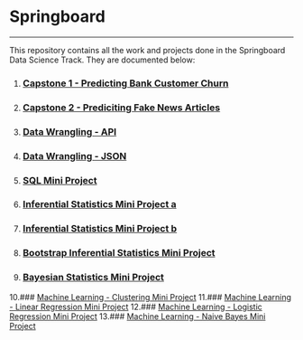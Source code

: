 # Springboard
--------------
This repository contains all the work and projects done in the Springboard Data Science Track. They are documented below:

1. ### [Capstone 1 - Predicting Bank Customer Churn](https://github.com/mominasadullahkhan/Predicting-Bank-Customer-Churn)
2. ### [Capstone 2 - Prediciting Fake News Articles](https://github.com/mominasadullahkhan/Predicting-Fake-News-Articles)
3. ### [Data Wrangling - API](https://github.com/mominasadullahkhan/Springboard/blob/master/API_Data_Wrangling/api_data_wrangling_mini_project.ipynb)
4. ### [Data Wrangling - JSON](https://github.com/mominasadullahkhan/Springboard/blob/master/sliderule_dsi_json_exercise.ipynb)
5. ### [SQL Mini Project](https://github.com/mominasadullahkhan/Springboard/blob/master/sql_project.sql)
6. ### [Inferential Statistics Mini Project a](https://github.com/mominasadullahkhan/Springboard/blob/master/Statistic%20Projects/Inferential_Statistics_mini_project_1a.ipynb)
7. ### [Inferential Statistics Mini Project b](https://github.com/mominasadullahkhan/Springboard/blob/master/Statistic%20Projects/Inferential_Statistics_mini_project_1b.ipynb)
8. ### [Bootstrap Inferential Statistics Mini Project](https://github.com/mominasadullahkhan/Springboard/blob/master/Statistic%20Projects/Bootstrap_Inferential_Statistics_miniproject.ipynb)
9. ### [Bayesian Statistics Mini Project](https://github.com/mominasadullahkhan/Springboard/blob/master/Statistic%20Projects/Bayesian_Statistics_mini_project.ipynb)
10.### [Machine Learning - Clustering Mini Project](https://github.com/mominasadullahkhan/Springboard/blob/master/Machine%20Learning%20Mini%20Projects/Mini_Project_Clustering.ipynb)
11.### [Machine Learning - Linear Regression Mini Project](https://github.com/mominasadullahkhan/Springboard/blob/master/Machine%20Learning%20Mini%20Projects/Mini_Project_Linear_Regression.ipynb)
12.### [Machine Learning - Logistic Regression Mini Project](https://github.com/mominasadullahkhan/Springboard/blob/master/Machine%20Learning%20Mini%20Projects/Mini_Project_Logistic_Regression.ipynb)
13.### [Machine Learning - Naive Bayes Mini Project](https://github.com/mominasadullahkhan/Springboard/blob/master/Machine%20Learning%20Mini%20Projects/Mini_Project_Naive_Bayes.ipynb)
